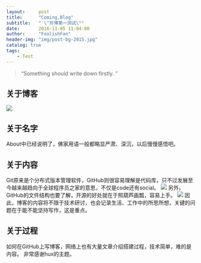 ```yaml
---
layout:     post
title:      "Coming,Blog"
subtitle:   " \"开博第一测试\""
date:       2016-11-05 11:04:00
author:     "FoolishFan"
header-img: "img/post-bg-2015.jpg"
catalog: true
tags:
    - Test
---
```


> “Something should write down firstly. ”


## 关于博客

![](http://flv.whcedu.cn/files/2014-11/06/06124510062.jpg_b.jpg)

## 关于名字

About中已经说明了，佛家用语一般都略显严肃、深沉，以后慢慢感悟吧。 

## 关于内容

Git原来是个分布式版本管理软件，GitHub则很容易理解是代码库，只不过发展至今越来越趋向于全球程序员之家的意思，不仅是code还有social。
![](http://a1.att.hudong.com/82/08/01300000098168135841087948380.jpg)
另外，GitHub的文件结构也要了解，开源的好处就在于照葫芦画瓢，容易上手。
![](http://ce.sysu.edu.cn/hope/UploadFiles2011/upload/201305172313218455.jpeg)
因此，博客的内容将不限于技术研讨，也会记录生活、工作中的所思所想，关键的问题在于能不能坚持写作，这是重点。

## 关于过程
如何在GitHub上写博客，网络上也有大量文章介绍搭建过程，技术简单，难的是内容。
非常感谢hux的主题。


